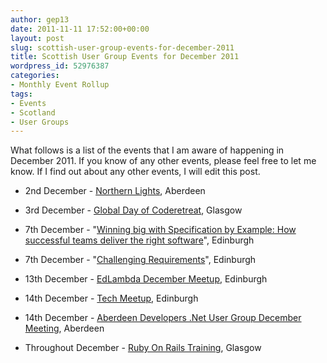 ```yaml
---
author: gep13
date: 2011-11-11 17:52:00+00:00
layout: post
slug: scottish-user-group-events-for-december-2011
title: Scottish User Group Events for December 2011
wordpress_id: 52976387
categories:
- Monthly Event Rollup
tags:
- Events
- Scotland
- User Groups
---
```


What follows is a list of the events that I am aware of happening in December 2011. If you know of any other events, please feel free to let me know. If I find out about any other events, I will edit this post.






  * 2nd December - [Northern Lights](http://northern-lights.heroku.com/), Aberdeen


  * 3rd December - [Global Day of Coderetreat](http://www.eventbrite.com/event/2471949668), Glasgow


  * 7th December - "[Winning big with Specification by Example: How successful teams deliver the right software](http://edinburgh.bcs.org.uk/courses/specification_by_example.htm)", Edinburgh


  * 7th December - "[Challenging Requirements](http://edinburgh.bcs.org.uk/events/2011-12/111207.htm)", Edinburgh


  * 13th December - [EdLambda December Meetup](http://www.edlambda.co.uk/coming-up/decembermeetup-13122011), Edinburgh


  * 14th December - [Tech Meetup](http://techmeetup.co.uk/), Edinburgh


  * 14th December - [Aberdeen Developers .Net User Group December Meeting](http://adnuguk-dec2011.eventbrite.com/?ref=ebtn), Aberdeen


  * Throughout December - [Ruby On Rails Training](http://www.glasgowtechnet.com/events/39464772/?eventId=39464772&action=detail), Glasgow


